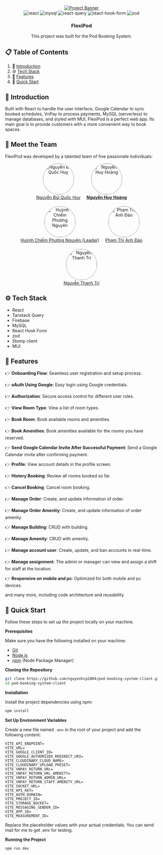 <div align="center">
  <br />
    <a href="https://flexipod.site/" target="_blank">
      <img src="https://flexipod.site/assets/homePageBanner-BtHd3PD-.png" alt="Project Banner">
    </a>
  <br />

  <div>
    <img src="https://img.shields.io/badge/-React-black?style=for-the-badge&logoColor=white&logo=react&color=61DAFB" alt="react" />
    <img src="https://img.shields.io/badge/-MySQL-black?style=for-the-badge&logoColor=white&logo=mysql&color=4169E1" alt="mysql" />
    <img src="https://img.shields.io/badge/-Tanstack Query-black?style=for-the-badge&logoColor=white&logo=reactquery&color=red" alt="react-query" />
    <img src="https://img.shields.io/badge/-React Hook Form-black?style=for-the-badge&logoColor=white&logo=reacthookform&color=EC5990" alt="react-hook-form" />
    <img src="https://img.shields.io/badge/-Zod-black?style=for-the-badge&logoColor=white&logo=zod&color=3E67B1" alt="zod" />
  </div>


<h3 align="center">FlexiPod</h3>

   <div align="center">
     This project was built for the Pod Booking System.
    </div>
</div>

## 📋 <a name="table">Table of Contents</a>

1. 🤖 [Introduction](#introduction)
2. ⚙️ [Tech Stack](#tech-stack)
3. 🔋 [Features](#features)
4. 🤸 [Quick Start](#quick-start)

## <a name="introduction">🤖 Introduction</a>

Built with React to handle the user interface, Google Calendar to sync booked schedules, VnPay to process payments, MySQL (serverless) to manage databases, and styled with MUI, FlexiPod is a perfect web app. Its main goal is to provide customers with a more convenient way to book spaces.

## <a name="meet-the-team">👥 Meet the Team</a>

FlexiPod was developed by a talented team of five passionate individuals:

<div align="center" style="display: flex; justify-content: center; align-items: center; flex-wrap: wrap; gap: 20px;">

  <!-- Member 1 -->
  <div style="text-align: center;">
    <a href="https://github.com/HuyDiCode" target="_blank" title="Nguyễn Bùi Quốc Huy">
      <img src="https://avatars.githubusercontent.com/u/153421231?v=4" alt="Nguyễn Bùi Quốc Huy" style="width: 100px; height: 100px; border-radius: 50%; object-fit: cover; border: 2px solid #ccc;" />
      <div>Nguyễn Bùi Quốc Huy</div>
    </a>
  </div>

  <!-- Member 2 -->
  <div style="text-align: center;">
    <a href="https://github.com/Hoang-Nguyen-Huy" target="_blank" title="Nguyễn Huy Hoàng">
      <img src="https://avatars.githubusercontent.com/u/121879570?v=4" alt="Nguyễn Huy Hoàng" style="width: 100px; height: 100px; border-radius: 50%; object-fit: cover; border: 2px solid #ccc;" />
      <div><strong>Nguyễn Huy Hoàng</strong></div>
    </a>
  </div>

  <!-- Member 3 -->
  <div style="text-align: center;">
    <a href="https://github.com/nguyenhcp2004" target="_blank" title="Huỳnh Chiếm Phương Nguyên">
      <img src="https://avatars.githubusercontent.com/u/140372018?v=4" alt="Huỳnh Chiếm Phương Nguyên" style="width: 100px; height: 100px; border-radius: 50%; object-fit: cover; border: 2px solid #ccc;" />
      <div>Huỳnh Chiếm Phương Nguyên (Leader)</div>
    </a>
  </div>

  <!-- Member 4 -->
  <div style="text-align: center;">
    <a href="https://github.com/toki-ai" target="_blank" title="Phạm Thị Anh Đào">
      <img src="https://avatars.githubusercontent.com/u/127603666?v=4" alt="Phạm Thị Anh Đào" style="width: 100px; height: 100px; border-radius: 50%; object-fit: cover; border: 2px solid #ccc;" />
      <div>Phạm Thị Anh Đào</div>
    </a>
  </div>

  <!-- Member 5 -->
  <div style="text-align: center;">
    <a href="https://github.com/ThanhTriIsCoding" target="_blank" title="Nguyễn Thanh Trí">
      <img src="https://avatars.githubusercontent.com/u/86301855?v=4" alt="Nguyễn Thanh Trí" style="width: 100px; height: 100px; border-radius: 50%; object-fit: cover; border: 2px solid #ccc;" />
      <div>Nguyễn Thanh Trí</div>
    </a>
  </div>

</div>


## <a name="tech-stack">⚙️ Tech Stack</a>

- React 
- Tanstack Query
- Firebase
- MySQL
- React Hook Form
- zod
- Stomp client
- MUI

## <a name="features">🔋 Features</a>

👉 **Onboarding Flow**: Seamless user registration and setup process.

👉 **oAuth Using Google**: Easy login using Google credentials.

👉 **Authorization**: Secure access control for different user roles.

👉 **View Room Type**: View a list of room types.

👉 **Book Room**: Book available rooms and amenities.

👉 **Book Amenities**: Book amenities available for the rooms you have reserved.

👉 **Send Google Calendar Invite After Successful Payment**: Send a Google Calendar invite after confirming payment.

👉 **Profile**: View account details in the profile screen.

👉 **History Booking**: Review all rooms booked so far.

👉 **Cancel Booking**: Cancel room booking.

👉 **Manage Order**: Create, and update information of order.

👉 **Manage Order Amenity**: Create, and update information of order amenity.

👉 **Manage Building**: CRUD with building.

👉 **Manage Amenity**: CRUD with amenity.

👉 **Manage account user**: Create, update, and ban accounts in real-time.

👉 **Manage assignment**: The admin or manager can view and assign a shift for staff at the location.

👉 **Responsive on mobile and pc**: Optimized for both mobile and pc devices.

and many more, including code architecture and reusability

## <a name="quick-start">🤸 Quick Start</a>

Follow these steps to set up the project locally on your machine.

**Prerequisites**

Make sure you have the following installed on your machine:

- [Git](https://git-scm.com/)
- [Node.js](https://nodejs.org/en)
- [npm](https://www.npmjs.com/) (Node Package Manager)

**Cloning the Repository**

```bash
git clone https://github.com/nguyenhcp2004/pod-booking-system-client.git
cd pod-booking-system-client
```

**Installation**

Install the project dependencies using npm:

```bash
npm install
```

**Set Up Environment Variables**

Create a new file named `.env` in the root of your project and add the following content:

```env
VITE_API_ENDPOINT=
VITE_URL=
VITE_GOOGLE_CLIENT_ID=
VITE_GOOGLE_AUTHORIZED_REDIRECT_URI=
VITE_CLOUDINARY_CLOUD_NAME=
VITE_CLOUDINARY_UPLOAD_PRESET=
VITE_VNPAY_RETURN_URL=
VITE_VNPAY_RETURN_URL_AMENITY=
VITE_VNPAY_RETURN_ADMIN_URL=
VITE_VNPAY_RETURN_STAFF_AMENITY_URL=
VITE_SOCKET_URL=
VITE_API_KEY=
VITE_AUTH_DOMAIN=
VITE_PROJECT_ID=
VITE_STORAGE_BUCKET=
VITE_MESSAGING_SENDER_ID=
VITE_APP_ID=
VITE_MEASUREMENT_ID=
```

Replace the placeholder values with your actual credentials. You can send mail for me to get .env for testing.

**Running the Project**

```bash
npm run dev
```
